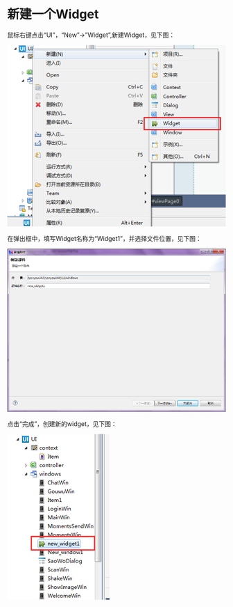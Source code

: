 # 新建一个Widget

鼠标右键点击“UI”，“New”->”Widget”,新建Widget，见下图： 

![](/articles/studio/10-/images/image118.png)

在弹出框中，填写Widget名称为“Widget1”，并选择文件位置，见下图：

![](/articles/studio/10-/images/image119.png)

点击“完成”，创建新的widget，见下图：

![](/articles/studio/10-/images/image120.png)

